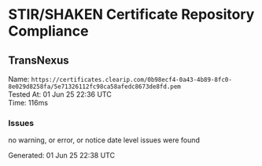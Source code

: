 # STIR/SHAKEN Certificate Repository Compliance

## TransNexus

Name: `https://certificates.clearip.com/0b98ecf4-0a43-4b89-8fc0-8e029d8258fa/5e71326112fc98ca58afedc8673de8fd.pem`\
Tested At: 01 Jun 25 22:36 UTC\
Time: 116ms

### Issues

no warning, or error, or notice date level issues were found

Generated: 01 Jun 25 22:38 UTC
